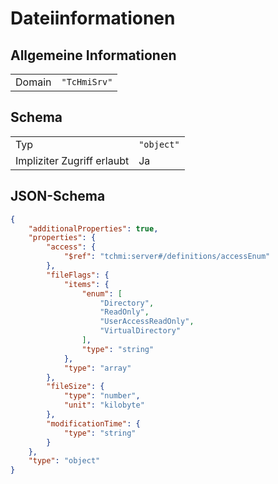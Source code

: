 # Dateiinformationen

## Allgemeine Informationen

|  |  |
| - | - |
| Domain | `"TcHmiSrv"` |

## Schema

|  |  |
| - | - |
| Typ | `"object"` |
| Impliziter Zugriff erlaubt | Ja |

## JSON-Schema

```json
{
    "additionalProperties": true,
    "properties": {
        "access": {
            "$ref": "tchmi:server#/definitions/accessEnum"
        },
        "fileFlags": {
            "items": {
                "enum": [
                    "Directory",
                    "ReadOnly",
                    "UserAccessReadOnly",
                    "VirtualDirectory"
                ],
                "type": "string"
            },
            "type": "array"
        },
        "fileSize": {
            "type": "number",
            "unit": "kilobyte"
        },
        "modificationTime": {
            "type": "string"
        }
    },
    "type": "object"
}
```
